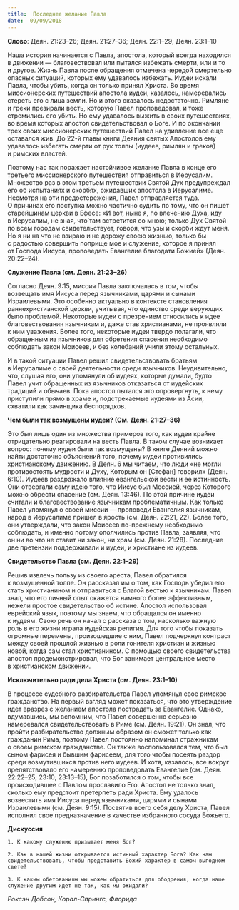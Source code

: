 ```yaml
---
title:  Последнее желание Павла
date:  09/09/2018
---
```


**Слово**: Деян. 21:23–26; Деян. 21:27–36; Деян. 22:1–29; Деян. 23:1–10

Наша история начинается с Павла, апостола, который всегда находился в движении — благовествовал или пытался избежать смерти, или и то и другое. Жизнь Павла после обращения отмечена чередой смертельно опасных ситуаций, которых ему удавалось избежать. Иудеи искали Павла, чтобы убить, когда он только принял Христа. Во время миссионерских путешествий апостола иудеи, казалось, намеревались стереть его с лица земли. Но и этого оказалось недостаточно. Римляне и греки презирали весть, которую Павел проповедовал, и тоже стремились его убить. Но ему удавалось выжить в своих путешествиях, во время которых апостол свидетельствовал о Боге. И по окончании трех своих миссионерских путешествий Павел на удивление все еще оставался жив. До 22-й главы книги Деяния святых Апостолов ему удавалось избегать смерти от рук толпы (иудеев, римлян и греков) и римских властей.

Поэтому нас так поражает настойчивое желание Павла в конце его третьего миссионерского путешествия отправиться в Иерусалим. Множество раз в этом третьем путешествии Святой Дух предупреждал его об испытаниях и скорбях, ожидавших апостола в Иерусалиме. Несмотря на эти предостережения, Павел отправляется туда. О причинах его поступка можно частично судить по тому, что он пишет старейшинам церкви в Ефесе: «И вот, ныне я, по влечению Духа, иду в Иерусалим, не зная, что́ там встретится со мною; только Дух Святой по всем городам свидетельствует, говоря, что узы и скорби ждут меня. Но я ни на что не взираю и не дорожу своею жизнью, только бы с радостью совершить поприще мое и служение, которое я принял от Господа Иисуса, проповедать Евангелие благодати Божией» (Деян. 20:22–24).

**Служение Павла (см. Деян. 21:23–26)**

Согласно Деян. 9:15, миссия Павла заключалась в том, чтобы возвещать имя Иисуса перед язычниками, царями и сынами Израилевыми. Это особенно актуально в контексте становления раннехристианской церкви, учитывая, что единство среди верующих было проблемой. Некоторые иудеи с презрением относились к идее благовествования язычникам и, даже став христианами, не проявляли к ним уважения. Более того, некоторые иудеи твердо полагали, что обращенным из язычников для обретения спасения необходимо соблюдать закон Моисеев, и без колебаний учили этому остальных.

И в такой ситуации Павел решил свидетельствовать братьям в Иерусалиме о своей деятельности среди язычников. Неудивительно, что, слушая его, они упомянули об иудеях, которые думали, будто Павел учит обращенных из язычников отказаться от иудейских традиций и обычаев. Пока апостол пытался это опровергнуть, к нему приступили прямо в храме и, подстрекаемые иудеями из Асии, схватили как зачинщика беспорядков.

**Чем были так возмущены иудеи? (См. Деян. 21:27–36)**

Это был лишь один из множества примеров того, как иудеи крайне отрицательно реагировали на весть Павла. В таком случае возникает вопрос: почему иудеи были так возмущены? В книге Деяний можно найти достаточно объяснений того, почему иудеи противились христианскому движению. В Деян. 6 мы читаем, что люди «не могли противостоять мудрости и Духу, Которым он [Стефан] говорил» (Деян. 6:10). Иудеев раздражало влияние евангельской вести и ее истинность. Они отвергали саму идею того, что Иисус был Мессией, через Которого можно обрести спасение (см. Деян. 13:46). По этой причине иудеи считали и благовествование язычникам проблематичным. Как только Павел упомянул о своей миссии — проповеди Евангелия язычникам, народ в Иерусалиме пришел в ярость (см. Деян. 22:21, 22). Более того, они утверждали, что закон Моисеев по-прежнему необходимо соблюдать, и именно потому ополчились против Павла, заявляя, что он ни во что не ставит ни закон, ни храм (см. Деян. 21:28). Последние две претензии поддерживали и иудеи, и христиане из иудеев.

**Свидетельство Павла (см. Деян. 22:1–29)**

Решив извлечь пользу из своего ареста, Павел обратился к возмущенной толпе. Он рассказал им о том, как Господь убедил его стать христианином и отправиться с Благой вестью к язычникам. Павел знал, что его личный опыт окажется намного более эффективным, нежели простое свидетельство об истине. Апостол использовал еврейский язык, поэтому мы знаем, что обращался он именно к иудеям. Свою речь он начал с рассказа о том, насколько важную роль в его жизни играла иудейская религия. Для того чтобы показать огромные перемены, произошедшие с ним, Павел подчеркнул контраст между своей прошлой жизнью в роли гонителя христиан и жизнью новой, когда сам стал христианином. С помощью своего свидетельства апостол продемонстрировал, что Бог занимает центральное место в христианском движении.

**Исключительно ради дела Христа (см. Деян. 23:1–10)**

В процессе судебного разбирательства Павел упомянул свое римское гражданство. На первый взгляд может показаться, что это утверждение идет вразрез с желанием апостола пострадать за Евангелие. Однако, вдумавшись, мы вспомним, что Павел совершенно серьезно намеревался свидетельствовать в Риме (см. Деян. 19:21). Он знал, что пройти разбирательство должным образом он сможет только как гражданин Рима, поэтому Павел постоянно напоминал стражникам о своем римском гражданстве. Он также воспользовался тем, что был сыном фарисея и бывшим фарисеем, для того чтобы посеять раздор среди возмутившихся против него иудеев. И хотя, казалось, все вокруг препятствовало его намерению проповедовать Евангелие (см. Деян. 22:22–25; 23:10; 23:13–15), Бог позаботился о том, чтобы все происходившее с Павлом прославило Его. Апостол не только знал, сколько ему предстоит претерпеть ради Христа. Ему удалось возвестить имя Иисуса перед язычниками, царями и сынами Израилевыми (см. Деян. 9:15). Посвятив всего себя делу Христа, Павел исполнил свое предназначение в качестве избранного сосуда Божьего.

**Дискуссия**

`1.	К какому служению призывает меня Бог?`

`2.	Как в нашей жизни открывается истинный характер Бога? Как нам свидетельствовать, чтобы представить Божий характер в самом выгодном свете?`

`3.	К каким обетованиям мы можем обратиться для ободрения, когда наше служение другим идет не так, как мы ожидали?`

_Роксэн Добсон, Корал-Спрингс, Флорида_